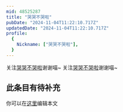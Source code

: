 ```yaml
---
mid: 48525287
title: "哭哭不哭啦"
pubDate: "2024-11-04T11:22:10.717Z"
updatedDate: "2024-11-04T11:22:10.717Z"
profile:
  {
    Nickname: ["哭哭不哭啦"],
  }
---
```


关注[哭哭不哭啦](https://space.bilibili.com/48525287)谢谢喵~ 关注[哭哭不哭啦](https://space.bilibili.com/48525287)谢谢喵~

## 此条目有待补充
你可以在[这里](https://github.com/Yuhanawa/VTuber.ICU-Content/edit/master/v/哭哭不哭啦/index.md)编辑本文
